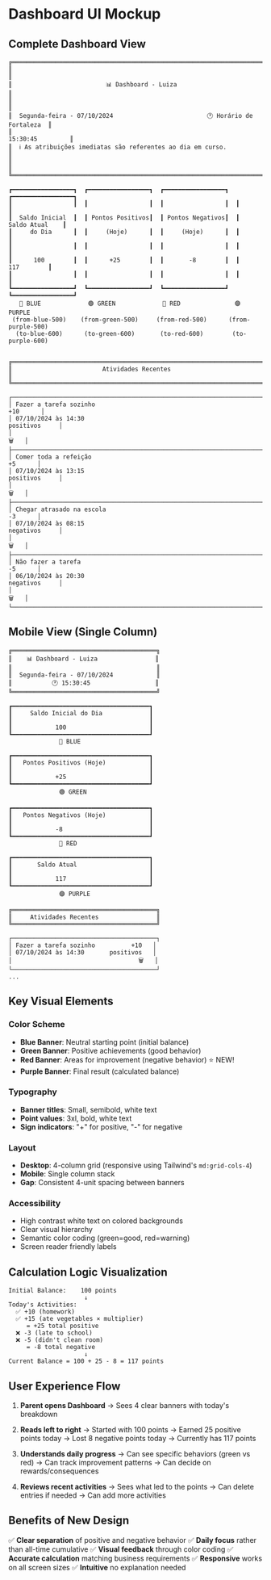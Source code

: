 # Dashboard UI Mockup

## Complete Dashboard View

```
╔═══════════════════════════════════════════════════════════════════════════════╗
║                                                                               ║
║                          📊 Dashboard - Luiza                                 ║
║                                                                               ║
║  Segunda-feira - 07/10/2024                          🕐 Horário de Fortaleza  ║
║                                                              15:30:45         ║
║  ℹ️ As atribuições imediatas são referentes ao dia em curso.                  ║
║                                                                               ║
╚═══════════════════════════════════════════════════════════════════════════════╝

┏━━━━━━━━━━━━━━━━━┓  ┏━━━━━━━━━━━━━━━━━┓  ┏━━━━━━━━━━━━━━━━━┓  ┏━━━━━━━━━━━━━━━━━┓
┃                 ┃  ┃                 ┃  ┃                 ┃  ┃                 ┃
┃  Saldo Inicial  ┃  ┃ Pontos Positivos┃  ┃ Pontos Negativos┃  ┃  Saldo Atual    ┃
┃     do Dia      ┃  ┃     (Hoje)      ┃  ┃     (Hoje)      ┃  ┃                 ┃
┃                 ┃  ┃                 ┃  ┃                 ┃  ┃                 ┃
┃      100        ┃  ┃      +25        ┃  ┃       -8        ┃  ┃      117        ┃
┃                 ┃  ┃                 ┃  ┃                 ┃  ┃                 ┃
┗━━━━━━━━━━━━━━━━━┛  ┗━━━━━━━━━━━━━━━━━┛  ┗━━━━━━━━━━━━━━━━━┛  ┗━━━━━━━━━━━━━━━━━┛
   🔵 BLUE             🟢 GREEN             🔴 RED               🟣 PURPLE
 (from-blue-500)    (from-green-500)     (from-red-500)      (from-purple-500)
  (to-blue-600)      (to-green-600)       (to-red-600)        (to-purple-600)


╔═══════════════════════════════════════════════════════════════════════════════╗
║                         Atividades Recentes                                   ║
╚═══════════════════════════════════════════════════════════════════════════════╝

┌──────────────────────────────────────────────────────────────────────────────┐
│ Fazer a tarefa sozinho                                              +10      │
│ 07/10/2024 às 14:30                                            positivos     │
│                                                                          🗑️   │
├──────────────────────────────────────────────────────────────────────────────┤
│ Comer toda a refeição                                                +5      │
│ 07/10/2024 às 13:15                                            positivos     │
│                                                                          🗑️   │
├──────────────────────────────────────────────────────────────────────────────┤
│ Chegar atrasado na escola                                            -3      │
│ 07/10/2024 às 08:15                                            negativos     │
│                                                                          🗑️   │
├──────────────────────────────────────────────────────────────────────────────┤
│ Não fazer a tarefa                                                   -5      │
│ 06/10/2024 às 20:30                                            negativos     │
│                                                                          🗑️   │
└──────────────────────────────────────────────────────────────────────────────┘
```

## Mobile View (Single Column)

```
╔════════════════════════════════════════╗
║    📊 Dashboard - Luiza                ║
║                                        ║
║  Segunda-feira - 07/10/2024            ║
║           🕐 15:30:45                  ║
╚════════════════════════════════════════╝

┏━━━━━━━━━━━━━━━━━━━━━━━━━━━━━━━━━━━━━━┓
┃     Saldo Inicial do Dia             ┃
┃                                      ┃
┃            100                       ┃
┗━━━━━━━━━━━━━━━━━━━━━━━━━━━━━━━━━━━━━━┛
              🔵 BLUE

┏━━━━━━━━━━━━━━━━━━━━━━━━━━━━━━━━━━━━━━┓
┃   Pontos Positivos (Hoje)            ┃
┃                                      ┃
┃            +25                       ┃
┗━━━━━━━━━━━━━━━━━━━━━━━━━━━━━━━━━━━━━━┛
              🟢 GREEN

┏━━━━━━━━━━━━━━━━━━━━━━━━━━━━━━━━━━━━━━┓
┃   Pontos Negativos (Hoje)            ┃
┃                                      ┃
┃            -8                        ┃
┗━━━━━━━━━━━━━━━━━━━━━━━━━━━━━━━━━━━━━━┛
              🔴 RED

┏━━━━━━━━━━━━━━━━━━━━━━━━━━━━━━━━━━━━━━┓
┃       Saldo Atual                    ┃
┃                                      ┃
┃            117                       ┃
┗━━━━━━━━━━━━━━━━━━━━━━━━━━━━━━━━━━━━━━┛
              🟣 PURPLE

╔════════════════════════════════════════╗
║     Atividades Recentes                ║
╚════════════════════════════════════════╝

┌────────────────────────────────────────┐
│ Fazer a tarefa sozinho          +10   │
│ 07/10/2024 às 14:30       positivos   │
│                                   🗑️   │
└────────────────────────────────────────┘
...
```

## Key Visual Elements

### Color Scheme
- **Blue Banner**: Neutral starting point (initial balance)
- **Green Banner**: Positive achievements (good behavior)
- **Red Banner**: Areas for improvement (negative behavior) ⭐ NEW!
- **Purple Banner**: Final result (calculated balance)

### Typography
- **Banner titles**: Small, semibold, white text
- **Point values**: 3xl, bold, white text
- **Sign indicators**: "+" for positive, "-" for negative

### Layout
- **Desktop**: 4-column grid (responsive using Tailwind's `md:grid-cols-4`)
- **Mobile**: Single column stack
- **Gap**: Consistent 4-unit spacing between banners

### Accessibility
- High contrast white text on colored backgrounds
- Clear visual hierarchy
- Semantic color coding (green=good, red=warning)
- Screen reader friendly labels

## Calculation Logic Visualization

```
Initial Balance:    100 points
                     ↓
Today's Activities:
  ✅ +10 (homework)
  ✅ +15 (ate vegetables × multiplier)
     = +25 total positive
  ❌ -3 (late to school)
  ❌ -5 (didn't clean room)
     = -8 total negative
                     ↓
Current Balance = 100 + 25 - 8 = 117 points
```

## User Experience Flow

1. **Parent opens Dashboard**
   → Sees 4 clear banners with today's breakdown

2. **Reads left to right**
   → Started with 100 points
   → Earned 25 positive points today
   → Lost 8 negative points today
   → Currently has 117 points

3. **Understands daily progress**
   → Can see specific behaviors (green vs red)
   → Can track improvement patterns
   → Can decide on rewards/consequences

4. **Reviews recent activities**
   → Sees what led to the points
   → Can delete entries if needed
   → Can add more activities

## Benefits of New Design

✅ **Clear separation** of positive and negative behavior
✅ **Daily focus** rather than all-time cumulative
✅ **Visual feedback** through color coding
✅ **Accurate calculation** matching business requirements
✅ **Responsive** works on all screen sizes
✅ **Intuitive** no explanation needed
